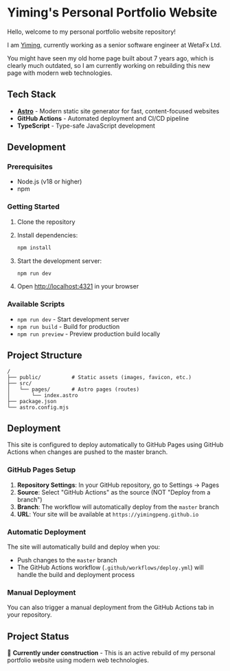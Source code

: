 # Yiming's Personal Portfolio Website

Hello, welcome to my personal portfolio website repository!

I am [Yiming](https://www.linkedin.com/in/yiming-nz/), currently working as a senior software engineer at WetaFx Ltd.

You might have seen my old home page built about 7 years ago, which is clearly much outdated, so I am currently working on rebuilding this new page with modern web technologies.

## Tech Stack

- **[Astro](https://astro.new/latest/)** - Modern static site generator for fast, content-focused websites
- **GitHub Actions** - Automated deployment and CI/CD pipeline
- **TypeScript** - Type-safe JavaScript development

## Development

### Prerequisites

- Node.js (v18 or higher)
- npm

### Getting Started

1. Clone the repository
2. Install dependencies:

   ```bash
   npm install
   ```

3. Start the development server:

   ```bash
   npm run dev
   ```

4. Open [http://localhost:4321](http://localhost:4321) in your browser

### Available Scripts

- `npm run dev` - Start development server
- `npm run build` - Build for production
- `npm run preview` - Preview production build locally

## Project Structure

```text
/
├── public/          # Static assets (images, favicon, etc.)
├── src/
│   └── pages/       # Astro pages (routes)
│       └── index.astro
├── package.json
└── astro.config.mjs
```

## Deployment

This site is configured to deploy automatically to GitHub Pages using GitHub Actions when changes are pushed to the master branch.

### GitHub Pages Setup

1. **Repository Settings**: In your GitHub repository, go to Settings → Pages
2. **Source**: Select "GitHub Actions" as the source (NOT "Deploy from a branch")
3. **Branch**: The workflow will automatically deploy from the `master` branch
4. **URL**: Your site will be available at `https://yimingpeng.github.io`

### Automatic Deployment

The site will automatically build and deploy when you:

- Push changes to the `master` branch
- The GitHub Actions workflow (`.github/workflows/deploy.yml`) will handle the build and deployment process

### Manual Deployment

You can also trigger a manual deployment from the GitHub Actions tab in your repository.

## Project Status

🚧 **Currently under construction** - This is an active rebuild of my personal portfolio website using modern web technologies.
